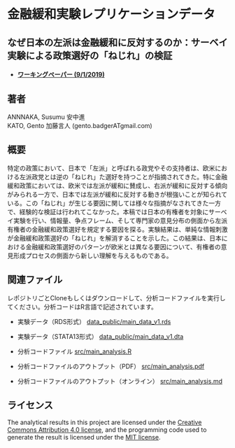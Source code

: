 # 金融緩和実験レプリケーションデータ

## なぜ日本の左派は金融緩和に反対するのか：サーベイ実験による政策選好の「ねじれ」の検証

* #### [ワーキングペーパー (9/1/2019)](papers/Econ_Ideology_Paper.pdf)

## 著者
ANNNAKA, Susumu 安中進 <br>
KATO, Gento 加藤言人 (gento.badgerATgmail.com)

## 概要
特定の政策において、日本で「左派」と呼ばれる政党やその支持者は、欧米における左派政党とは逆の「ねじれ」た選好を持つことが指摘されてきた。特に金融緩和政策においては、欧米では左派が緩和に賛成し、右派が緩和に反対する傾向がみられる一方で、日本では左派が緩和に反対する動きが根強いことが知られている。この「ねじれ」が生じる要因に関しては様々な指摘がなされてきた一方で、経験的な検証は行われてこなかった。本稿では日本の有権者を対象にサーベイ実験を行い、情報量、争点フレーム、そして専門家の意見分布の側面から左派有権者の金融緩和政策選好を規定する要因を探る。実験結果は、単純な情報刺激が金融緩和政策選好の「ねじれ」を解消することを示した。この結果は、日本における金融緩和政策選好のパターンが欧米とは異なる要因について、有権者の意見形成プロセスの側面から新しい理解を与えるものである。

## 関連ファイル

レポジトリごとCloneもしくはダウンロードして、分析コードファイルを実行してください。分析コードはR言語で記述されています。

* 実験データ（RDS形式） [data_public/main_data_v1.rds](data_public/main_data_v1.rds)
* 実験データ（STATA13形式） [data_public/main_data_v1.dta](data_public/main_data_v1.dta)

* 分析コードファイル [src/main_analysis.R](src/main_analysis.R)
* 分析コードファイルのアウトプット（PDF） [src/main_analysis.pdf](src/main_analysis.pdf)
* 分析コードファイルのアウトプット（オンライン） [src/main_analysis.md](src/main_analysis.md)

## ライセンス

The analytical results in this project are licensed under the [Creative Commons Attribution 4.0 license](https://choosealicense.com/licenses/cc-by-4.0/), and the programming code used to generate the result is licensed under the [MIT license](https://choosealicense.com/licenses/mit/).